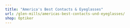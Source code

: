 ```yaml
---
title: "America's Best Contacts & Eyeglasses"
url: /glen-mills/americas-best-contacts-und-eyeglasses/
shop: Optiker
---
```

